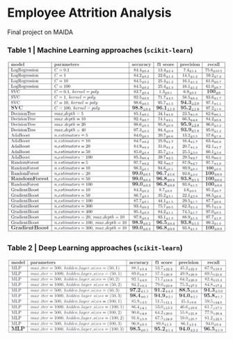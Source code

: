 # Employee Attrition Analysis
Final project on MAIDA
### Table 1 | Machine Learning approaches (`scikit-learn`)
![.](images/ml.png)

### Table 2 | Deep Learning approaches (`scikit-learn`)
![.](images/nn_sk.png)

